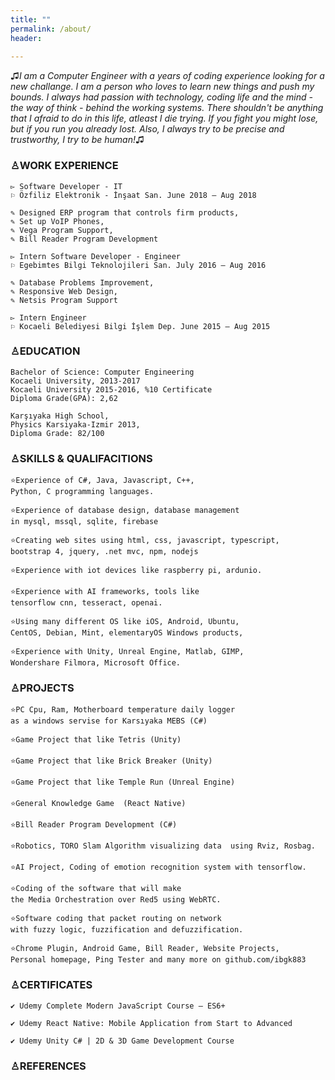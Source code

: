 ```yaml
---
title: ""
permalink: /about/
header: 
    
---
```



♫*I am a Computer Engineer with a years of coding experience looking for a new challange.
I am a person who loves to learn new things and push my bounds. 
I always had passion with technology, coding life and the mind - the way of think - behind the working systems. 
There shouldn't be anything that I afraid to do in this life, atleast I die trying.
If you fight you might lose, but if you run you already lost. 
Also, I always try to be precise and trustworthy, I try to be human!*♫


### **♙WORK EXPERIENCE**
```    
▻ Software Developer - IT
⚐ Özfiliz Elektronik - İnşaat San. June 2018 – Aug 2018 
    
✎ Designed ERP program that controls firm products,
✎ Set up VoIP Phones,
✎ Vega Program Support,
✎ Bill Reader Program Development
```
```    
▻ Intern Software Developer - Engineer 
⚐ Egebimtes Bilgi Teknolojileri San. July 2016 – Aug 2016 
    
✎ Database Problems Improvement,
✎ Responsive Web Design,
✎ Netsis Program Support 
```
```    
▻ Intern Engineer 
⚐ Kocaeli Belediyesi Bilgi İşlem Dep. June 2015 – Aug 2015 
```

### **♙EDUCATION**
```    
Bachelor of Science: Computer Engineering
Kocaeli University, 2013-2017 
Kocaeli University 2015-2016, %10 Certificate
Diploma Grade(GPA): 2,62 
```
```    
Karşıyaka High School,
Physics Karsiyaka-Izmir 2013,
Diploma Grade: 82/100
```
### **♙SKILLS & QUALIFACITIONS**
```    
⭐Experience of C#, Java, Javascript, C++,
Python, C programming languages. 

⭐Experience of database design, database management
in mysql, mssql, sqlite, firebase  

⭐Creating web sites using html, css, javascript, typescript,
bootstrap 4, jquery, .net mvc, npm, nodejs 

⭐Experience with iot devices like raspberry pi, ardunio.

⭐Experience with AI frameworks, tools like 
tensorflow cnn, tesseract, openai. 

⭐Using many different OS like iOS, Android, Ubuntu, 
CentOS, Debian, Mint, elementaryOS Windows products,

⭐Experience with Unity, Unreal Engine, Matlab, GIMP,
Wondershare Filmora, Microsoft Office. 
```
### **♙PROJECTS**
```   
⭐PC Cpu, Ram, Motherboard temperature daily logger 
as a windows servise for Karsıyaka MEBS (C#)

⭐Game Project that like Tetris (Unity)

⭐Game Project that like Brick Breaker (Unity)

⭐Game Project that like Temple Run (Unreal Engine)

⭐General Knowledge Game  (React Native)

⭐Bill Reader Program Development (C#)

⭐Robotics, TORO Slam Algorithm visualizing data  using Rviz, Rosbag. 

⭐AI Project, Coding of emotion recognition system with tensorflow.

⭐Coding of the software that will make
the Media Orchestration over Red5 using WebRTC. 

⭐Software coding that packet routing on network
with fuzzy logic, fuzzification and defuzzification. 

⭐Chrome Plugin, Android Game, Bill Reader, Website Projects,
Personal homepage, Ping Tester and many more on github.com/ibgk883 
```

### **♙CERTIFICATES**
```    
✔ Udemy Complete Modern JavaScript Course – ES6+ 
```
```    
✔ Udemy React Native: Mobile Application from Start to Advanced 
```
```    
✔ Udemy Unity C# | 2D & 3D Game Development Course
```
### **♙REFERENCES**
